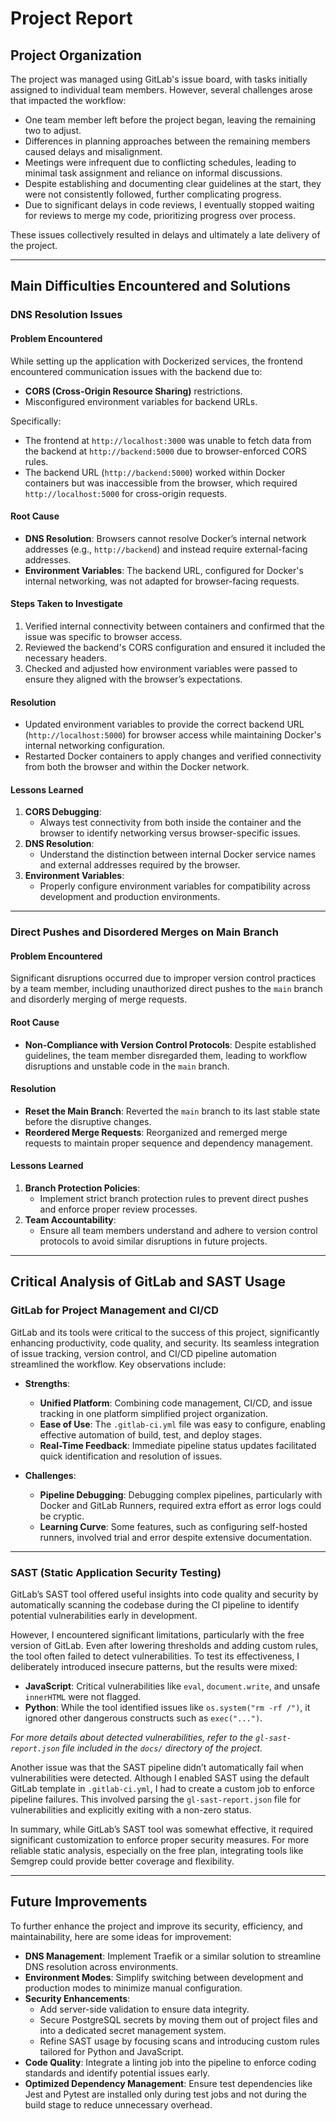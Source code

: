 # Project Report

## Project Organization

The project was managed using GitLab's issue board, with tasks initially assigned to individual team members. However, several challenges arose that impacted the workflow:

- One team member left before the project began, leaving the remaining two to adjust.
- Differences in planning approaches between the remaining members caused delays and misalignment.
- Meetings were infrequent due to conflicting schedules, leading to minimal task assignment and reliance on informal discussions.
- Despite establishing and documenting clear guidelines at the start, they were not consistently followed, further complicating progress.
- Due to significant delays in code reviews, I eventually stopped waiting for reviews to merge my code, prioritizing progress over process.

These issues collectively resulted in delays and ultimately a late delivery of the project.

---

## Main Difficulties Encountered and Solutions

### **DNS Resolution Issues**

#### Problem Encountered

While setting up the application with Dockerized services, the frontend encountered communication issues with the backend due to:

- **CORS (Cross-Origin Resource Sharing)** restrictions.
- Misconfigured environment variables for backend URLs.

Specifically:

- The frontend at `http://localhost:3000` was unable to fetch data from the backend at `http://backend:5000` due to browser-enforced CORS rules.
- The backend URL (`http://backend:5000`) worked within Docker containers but was inaccessible from the browser, which required `http://localhost:5000` for cross-origin requests.

#### Root Cause

- **DNS Resolution**: Browsers cannot resolve Docker’s internal network addresses (e.g., `http://backend`) and instead require external-facing addresses.
- **Environment Variables**: The backend URL, configured for Docker's internal networking, was not adapted for browser-facing requests.

#### Steps Taken to Investigate

1. Verified internal connectivity between containers and confirmed that the issue was specific to browser access.
2. Reviewed the backend's CORS configuration and ensured it included the necessary headers.
3. Checked and adjusted how environment variables were passed to ensure they aligned with the browser’s expectations.

#### Resolution

- Updated environment variables to provide the correct backend URL (`http://localhost:5000`) for browser access while maintaining Docker's internal networking configuration.
- Restarted Docker containers to apply changes and verified connectivity from both the browser and within the Docker network.

#### Lessons Learned

1. **CORS Debugging**:
   - Always test connectivity from both inside the container and the browser to identify networking versus browser-specific issues.
2. **DNS Resolution**:
   - Understand the distinction between internal Docker service names and external addresses required by the browser.
3. **Environment Variables**:
   - Properly configure environment variables for compatibility across development and production environments.

---

### **Direct Pushes and Disordered Merges on Main Branch**

#### Problem Encountered

Significant disruptions occurred due to improper version control practices by a team member, including unauthorized direct pushes to the `main` branch and disorderly merging of merge requests.

#### Root Cause

- **Non-Compliance with Version Control Protocols**: Despite established guidelines, the team member disregarded them, leading to workflow disruptions and unstable code in the `main` branch.

#### Resolution

- **Reset the Main Branch**: Reverted the `main` branch to its last stable state before the disruptive changes.
- **Reordered Merge Requests**: Reorganized and remerged merge requests to maintain proper sequence and dependency management.

#### Lessons Learned

1. **Branch Protection Policies**:
   - Implement strict branch protection rules to prevent direct pushes and enforce proper review processes.
2. **Team Accountability**:
   - Ensure all team members understand and adhere to version control protocols to avoid similar disruptions in future projects.

---

## Critical Analysis of GitLab and SAST Usage

### **GitLab for Project Management and CI/CD**

GitLab and its tools were critical to the success of this project, significantly enhancing productivity, code quality, and security. Its seamless integration of issue tracking, version control, and CI/CD pipeline automation streamlined the workflow. Key observations include:

- **Strengths**:

  - **Unified Platform**: Combining code management, CI/CD, and issue tracking in one platform simplified project organization.
  - **Ease of Use**: The `.gitlab-ci.yml` file was easy to configure, enabling effective automation of build, test, and deploy stages.
  - **Real-Time Feedback**: Immediate pipeline status updates facilitated quick identification and resolution of issues.

- **Challenges**:
  - **Pipeline Debugging**: Debugging complex pipelines, particularly with Docker and GitLab Runners, required extra effort as error logs could be cryptic.
  - **Learning Curve**: Some features, such as configuring self-hosted runners, involved trial and error despite extensive documentation.

---

### **SAST (Static Application Security Testing)**

GitLab’s SAST tool offered useful insights into code quality and security by automatically scanning the codebase during the CI pipeline to identify potential vulnerabilities early in development.

However, I encountered significant limitations, particularly with the free version of GitLab. Even after lowering thresholds and adding custom rules, the tool often failed to detect vulnerabilities. To test its effectiveness, I deliberately introduced insecure patterns, but the results were mixed:

- **JavaScript**: Critical vulnerabilities like `eval`, `document.write`, and unsafe `innerHTML` were not flagged.
- **Python**: While the tool identified issues like `os.system("rm -rf /")`, it ignored other dangerous constructs such as `exec("...")`.

_For more details about detected vulnerabilities, refer to the `gl-sast-report.json` file included in the `docs/` directory of the project._

Another issue was that the SAST pipeline didn’t automatically fail when vulnerabilities were detected. Although I enabled SAST using the default GitLab template in `.gitlab-ci.yml`, I had to create a custom job to enforce pipeline failures. This involved parsing the `gl-sast-report.json` file for vulnerabilities and explicitly exiting with a non-zero status.

In summary, while GitLab’s SAST tool was somewhat effective, it required significant customization to enforce proper security measures. For more reliable static analysis, especially on the free plan, integrating tools like Semgrep could provide better coverage and flexibility.

---

## Future Improvements

To further enhance the project and improve its security, efficiency, and maintainability, here are some ideas for improvement:

- **DNS Management**: Implement Traefik or a similar solution to streamline DNS resolution across environments.
- **Environment Modes**: Simplify switching between development and production modes to minimize manual configuration.
- **Security Enhancements**:
  - Add server-side validation to ensure data integrity.
  - Secure PostgreSQL secrets by moving them out of project files and into a dedicated secret management system.
  - Refine SAST usage by focusing scans and introducing custom rules tailored for Python and JavaScript.
- **Code Quality**: Integrate a linting job into the pipeline to enforce coding standards and identify potential issues early.
- **Optimized Dependency Management**: Ensure test dependencies like Jest and Pytest are installed only during test jobs and not during the build stage to reduce unnecessary overhead.
